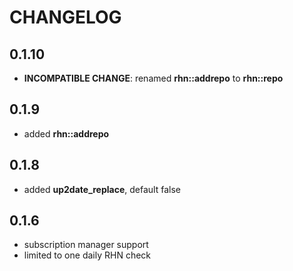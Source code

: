# CHANGELOG

## 0.1.10

* **INCOMPATIBLE CHANGE**: renamed **rhn::addrepo** to **rhn::repo**

## 0.1.9

* added **rhn::addrepo**

## 0.1.8

* added **up2date_replace**, default false

## 0.1.6

* subscription manager support
* limited to one daily RHN check
